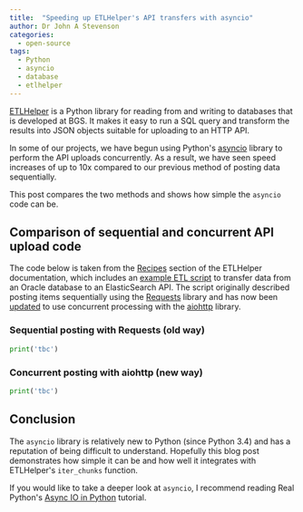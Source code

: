 ```yaml
---
title:  "Speeding up ETLHelper's API transfers with asyncio"
author: Dr John A Stevenson
categories:
  - open-source
tags:
  - Python
  - asyncio
  - database
  - etlhelper
---
```


[ETLHelper](https://pypi.org/project/etlhelper/) is a Python library for reading from and writing to databases that is developed at BGS.
It makes it easy to run a SQL query and transform the results into JSON objects suitable for uploading to an HTTP API.

In some of our projects, we have begun using Python's
[asyncio](https://docs.python.org/3/library/asyncio.html) library to perform
the API uploads concurrently.
As a result, we have seen speed increases of up to 10x compared to
our previous method of posting data sequentially.

This post compares the two methods and shows how simple the `asyncio` code can
be.


## Comparison of sequential and concurrent API upload code

The code below is taken from the
[Recipes](https://github.com/BritishGeologicalSurvey/etlhelper#recipes) section
of the ETLHelper documentation, which includes an [example ETL
script](https://github.com/BritishGeologicalSurvey/etlhelper#database-to-api--nosql-copy-etl-script-template)
to transfer data from an Oracle database to an ElasticSearch API.
The script originally described posting items sequentially using the
[Requests](https://docs.python-requests.org/en/master/) library and has now been [updated](https://github.com/BritishGeologicalSurvey/etlhelper/compare/13cd104..f7cfc0b) to use concurrent processing with the [aiohttp](https://docs.aiohttp.org/en/stable/) library.


### Sequential posting with Requests (old way)

```python
print('tbc')
```


### Concurrent posting with aiohttp (new way)

```python
print('tbc')
```

## Conclusion

The `asyncio` library is relatively new to Python (since Python 3.4) and has
a reputation of being difficult to understand.
Hopefully this blog post demonstrates how simple it can be and how well it
integrates with ETLHelper's `iter_chunks` function.

If you would like to take a deeper look at `asyncio`, I recommend reading
Real Python's [Async IO in Python](https://realpython.com/async-io-python/)
tutorial.
